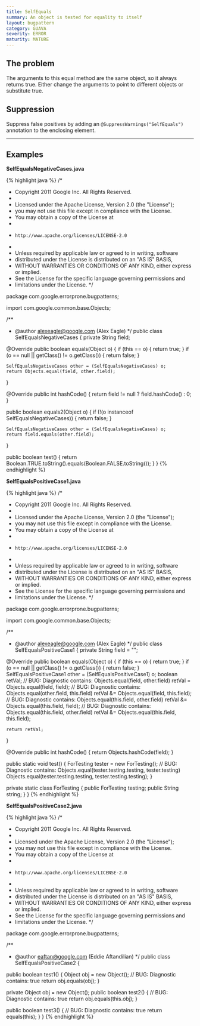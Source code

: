 ```yaml
---
title: SelfEquals
summary: An object is tested for equality to itself
layout: bugpattern
category: GUAVA
severity: ERROR
maturity: MATURE
---
```


<!--
*** AUTO-GENERATED, DO NOT MODIFY ***
To make changes, edit the @BugPattern annotation or the explanation in docs/bugpattern.
-->

## The problem
The arguments to this equal method are the same object, so it always returns true.  Either change the arguments to point to different objects or substitute true.

## Suppression
Suppress false positives by adding an `@SuppressWarnings("SelfEquals")` annotation to the enclosing element.

----------

## Examples
__SelfEqualsNegativeCases.java__

{% highlight java %}
/*
 * Copyright 2011 Google Inc. All Rights Reserved.
 *
 * Licensed under the Apache License, Version 2.0 (the "License");
 * you may not use this file except in compliance with the License.
 * You may obtain a copy of the License at
 *
 *     http://www.apache.org/licenses/LICENSE-2.0
 *
 * Unless required by applicable law or agreed to in writing, software
 * distributed under the License is distributed on an "AS IS" BASIS,
 * WITHOUT WARRANTIES OR CONDITIONS OF ANY KIND, either express or implied.
 * See the License for the specific language governing permissions and
 * limitations under the License.
 */

package com.google.errorprone.bugpatterns;

import com.google.common.base.Objects;

/**
 * @author alexeagle@google.com (Alex Eagle)
 */
public class SelfEqualsNegativeCases {
  private String field;

  @Override
  public boolean equals(Object o) {
    if (this == o) {
      return true;
    }
    if (o == null || getClass() != o.getClass()) {
      return false;
    }

    SelfEqualsNegativeCases other = (SelfEqualsNegativeCases) o;
    return Objects.equal(field, other.field);
  }

  @Override
  public int hashCode() {
    return field != null ? field.hashCode() : 0;
  }
  
  public boolean equals2(Object o) {
    if (!(o instanceof SelfEqualsNegativeCases)) {
      return false;
    }
    
    SelfEqualsNegativeCases other = (SelfEqualsNegativeCases) o;
    return field.equals(other.field);
  }
  
  public boolean test() {
    return Boolean.TRUE.toString().equals(Boolean.FALSE.toString());
  }
}
{% endhighlight %}

__SelfEqualsPositiveCase1.java__

{% highlight java %}
/*
 * Copyright 2011 Google Inc. All Rights Reserved.
 *
 * Licensed under the Apache License, Version 2.0 (the "License");
 * you may not use this file except in compliance with the License.
 * You may obtain a copy of the License at
 *
 *     http://www.apache.org/licenses/LICENSE-2.0
 *
 * Unless required by applicable law or agreed to in writing, software
 * distributed under the License is distributed on an "AS IS" BASIS,
 * WITHOUT WARRANTIES OR CONDITIONS OF ANY KIND, either express or implied.
 * See the License for the specific language governing permissions and
 * limitations under the License.
 */

package com.google.errorprone.bugpatterns;

import com.google.common.base.Objects;

/**
 * @author alexeagle@google.com (Alex Eagle)
 */
public class SelfEqualsPositiveCase1 {
  private String field = "";

  @Override
  public boolean equals(Object o) {
    if (this == o) {
      return true;
    }
    if (o == null || getClass() != o.getClass()) {
      return false;
    }
    SelfEqualsPositiveCase1 other = (SelfEqualsPositiveCase1) o;
    boolean retVal;
    // BUG: Diagnostic contains: Objects.equal(field, other.field)
    retVal = Objects.equal(field, field);
    // BUG: Diagnostic contains: Objects.equal(other.field, this.field)
    retVal &= Objects.equal(field, this.field);
    // BUG: Diagnostic contains: Objects.equal(this.field, other.field)
    retVal &= Objects.equal(this.field, field);
    // BUG: Diagnostic contains: Objects.equal(this.field, other.field)
    retVal &= Objects.equal(this.field, this.field);
    
    return retVal;
  }

  @Override
  public int hashCode() {
    return Objects.hashCode(field);
  }
  
  public static void test() {
    ForTesting tester = new ForTesting();
    // BUG: Diagnostic contains: Objects.equal(tester.testing.testing, tester.testing)
    Objects.equal(tester.testing.testing, tester.testing.testing);
  }
  
  private static class ForTesting {
    public ForTesting testing;
    public String string;
  }
}
{% endhighlight %}

__SelfEqualsPositiveCase2.java__

{% highlight java %}
/*
 * Copyright 2011 Google Inc. All Rights Reserved.
 *
 * Licensed under the Apache License, Version 2.0 (the "License");
 * you may not use this file except in compliance with the License.
 * You may obtain a copy of the License at
 *
 *     http://www.apache.org/licenses/LICENSE-2.0
 *
 * Unless required by applicable law or agreed to in writing, software
 * distributed under the License is distributed on an "AS IS" BASIS,
 * WITHOUT WARRANTIES OR CONDITIONS OF ANY KIND, either express or implied.
 * See the License for the specific language governing permissions and
 * limitations under the License.
 */

package com.google.errorprone.bugpatterns;

/**
 * @author eaftan@google.com (Eddie Aftandilian)
 */
public class SelfEqualsPositiveCase2 {
  
  public boolean test1() {
    Object obj = new Object();
    // BUG: Diagnostic contains: true
    return obj.equals(obj);
  }
  
  private Object obj = new Object();
  public boolean test2() {
    // BUG: Diagnostic contains: true
    return obj.equals(this.obj);
  }
  
  public boolean test3() {
    // BUG: Diagnostic contains: true
    return equals(this);
  }
}
{% endhighlight %}

